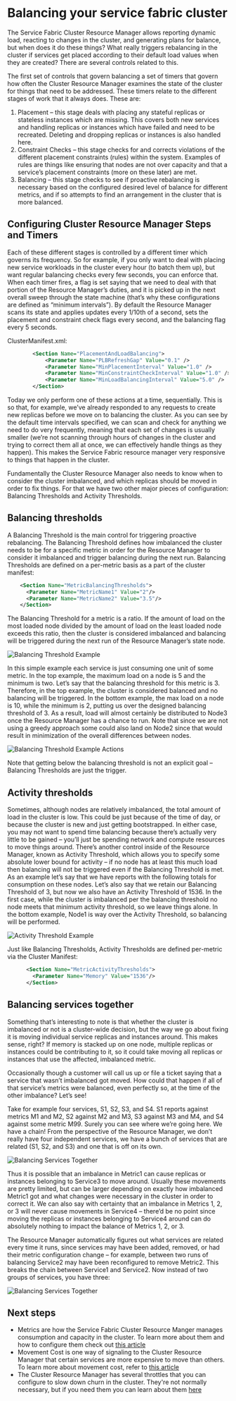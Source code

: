 <properties
   pageTitle="Balancing Your Cluster With the Azure Service Fabric Cluster Resource Manager | Microsoft Azure"
   description="An introduction to balancing your cluster with the Service Fabric Cluster Resource Manager."
   services="service-fabric"
   documentationCenter=".net"
   authors="masnider"
   manager="timlt"
   editor=""/>

<tags
   ms.service="Service-Fabric"
   ms.devlang="dotnet"
   ms.topic="article"
   ms.tgt_pltfrm="NA"
   ms.workload="NA"
   ms.date="03/10/2016"
   ms.author="masnider"/>

# Balancing your service fabric cluster
The Service Fabric Cluster Resource Manager allows reporting dynamic load, reacting to changes in the cluster, and generating plans for balance, but when does it do these things? What really triggers rebalancing in the cluster if services get placed according to their default load values when they are created? There are several controls related to this.

The first set of controls that govern balancing a set of timers that govern how often the Cluster Resource Manager examines the state of the cluster for things that need to be addressed. These timers relate to the different stages of work that it always does. These are:

1.	Placement – this stage deals with placing any stateful replicas or stateless instances which are missing. This covers both new services and handling replicas or instances which have failed and need to be recreated. Deleting and dropping replicas or instances is also handled here.
2.	Constraint Checks – this stage checks for and corrects violations of the different placement constraints (rules) within the system. Examples of rules are things like ensuring that nodes are not over capacity and that a service’s placement constraints (more on these later) are met.
3.	Balancing – this stage checks to see if proactive rebalancing is necessary based on the configured desired level of balance for different metrics, and if so attempts to find an arrangement in the cluster that is more balanced.

## Configuring Cluster Resource Manager Steps and Timers
Each of these different stages is controlled by a different timer which governs its frequency. So for example, if you only want to deal with placing new service workloads in the cluster every hour (to batch them up), but want regular balancing checks every few seconds, you can enforce that. When each timer fires, a flag is set saying that we need to deal with that portion of the Resource Manager’s duties, and it is picked up in the next overall sweep through the state machine (that’s why these configurations are defined as “minimum intervals”). By default the Resource Manager scans its state and applies updates every 1/10th of a second, sets the placement and constraint check flags every second, and the balancing flag every 5 seconds.

ClusterManifest.xml:

``` xml
        <Section Name="PlacementAndLoadBalancing">
            <Parameter Name="PLBRefreshGap" Value="0.1" />
            <Parameter Name="MinPlacementInterval" Value="1.0" />
            <Parameter Name="MinConstraintCheckInterval" Value="1.0" />
            <Parameter Name="MinLoadBalancingInterval" Value="5.0" />
        </Section>
```

Today we only perform one of these actions at a time, sequentially. This is so that, for example, we’ve already responded to any requests to create new replicas before we move on to balancing the cluster. As you can see by the default time intervals specified, we can scan and check for anything we need to do very frequently, meaning that each set of changes is usually smaller (we’re not scanning through hours of changes in the cluster and trying to correct them all at once, we can effectively handle things as they happen). This makes the Service Fabric resource manager very responsive to things that happen in the cluster.

Fundamentally the Cluster Resource Manager also needs to know when to consider the cluster imbalanced, and which replicas should be moved in order to fix things. For that we have two other major pieces of configuration: Balancing Thresholds and Activity Thresholds.

## Balancing thresholds
A Balancing Threshold is the main control for triggering proactive rebalancing. The Balancing Threshold defines how imbalanced the cluster needs to be for a specific metric in order for the Resource Manager to consider it imbalanced and trigger balancing during the next run.
Balancing Thresholds are defined on a per-metric basis as a part of the cluster manifest:

``` xml
    <Section Name="MetricBalancingThresholds">
      <Parameter Name="MetricName1" Value="2"/>
      <Parameter Name="MetricName2" Value="3.5"/>
    </Section>
```

The Balancing Threshold for a metric is a ratio. If the amount of load on the most loaded node divided by the amount of load on the least loaded node exceeds this ratio, then the cluster is considered imbalanced and balancing will be triggered during the next run of the Resource Manager’s state node.

![Balancing Threshold Example][Image1]

In this simple example each service is just consuming one unit of some metric. In the top example, the maximum load on a node is 5 and the minimum is two. Let’s say that the balancing threshold for this metric is 3. Therefore, in the top example, the cluster is considered balanced and no balancing will be triggered. In the bottom example, the max load on a node is 10, while the minimum is 2, putting us over the designed balancing threshold of 3. As a result, load will almost certainly be distributed to Node3 once the Resource Manager has a chance to run. Note that since we are not using a greedy approach some could also land on Node2 since that would result in minimization of the overall differences between nodes.

![Balancing Threshold Example Actions][Image2]

Note that getting below the balancing threshold is not an explicit goal – Balancing Thresholds are just the trigger.

## Activity thresholds
Sometimes, although nodes are relatively imbalanced, the total amount of load in the cluster is low. This could be just because of the time of day, or because the cluster is new and just getting bootstrapped. In either case, you may not want to spend time balancing because there’s actually very little to be gained – you’ll just be spending network and compute resources to move things around. There’s another control inside of the Resource Manager, known as Activity Threshold, which allows you to specify some absolute lower bound for activity – if no node has at least this much load then balancing will not be triggered even if the Balancing Threshold is met.
As an example let’s say that we have reports with the following totals for consumption on these nodes. Let’s also say that we retain our Balancing Threshold of 3, but now we also have an Activity Threshold of 1536. In the first case, while the cluster is imbalanced per the balancing threshold no node meets that minimum activity threshold, so we leave things alone. In the bottom example, Node1 is way over the Activity Threshold, so balancing will be performed.

![Activity Threshold Example][Image3]

Just like Balancing Thresholds, Activity Thresholds are defined per-metric via the Cluster Manifest:

``` xml
      <Section Name="MetricActivityThresholds">
        <Parameter Name="Memory" Value="1536"/>
      </Section>
```

## Balancing services together
Something that’s interesting to note is that whether the cluster is imbalanced or not is a cluster-wide decision, but the way we go about fixing it is moving individual service replicas and instances around. This makes sense, right? If memory is stacked up on one node, multiple replicas or instances could be contributing to it, so it could take moving all replicas or instances that use the affected, imbalanced metric.

Occasionally though a customer will call us up or file a ticket saying that a service that wasn’t imbalanced got moved. How could that happen if all of that service’s metrics were balanced, even perfectly so, at the time of the other imbalance? Let’s see!

Take for example four services, S1, S2, S3, and S4. S1 reports against metrics M1 and M2, S2 against M2 and M3, S3 against M3 and M4, and S4 against some metric M99. Surely you can see where we’re going here. We have a chain! From the perspective of the Resource Manager, we don’t really have four independent services, we have a bunch of services that are related (S1, S2, and S3) and one that is off on its own.

![Balancing Services Together][Image4]

Thus it is possible that an imbalance in Metric1 can cause replicas or instances belonging to Service3 to move around. Usually these movements are pretty limited, but can be larger depending on exactly how imbalanced Metric1 got and what changes were necessary in the cluster in order to correct it. We can also say with certainty that an imbalance in Metrics 1, 2, or 3 will never cause movements in Service4 – there’d be no point since moving the replicas or instances belonging to Service4 around can do absolutely nothing to impact the balance of Metrics 1, 2, or 3.

The Resource Manager automatically figures out what services are related every time it runs, since services may have been added, removed, or had their metric configuration change – for example, between two runs of balancing Service2 may have been reconfigured to remove Metric2. This breaks the chain between Service1 and Service2. Now instead of two groups of services, you have three:

![Balancing Services Together][Image5]

## Next steps
- Metrics are how the Service Fabric Cluster Resource Manger manages consumption and capacity in the cluster. To learn more about them and how to configure them check out [this article](service-fabric-cluster-resource-manager-metrics.md)
- Movement Cost is one way of signaling to the Cluster Resource Manager that certain services are more expensive to move than others. To learn more about movement cost, refer to [this article](service-fabric-cluster-resource-manager-movement-cost.md)
- The Cluster Resource Manager has several throttles that you can configure to slow down churn in the cluster. They're not normally necessary, but if you need them you can learn about them [here](service-fabric-cluster-resource-manager-advanced-throttling.md)


[Image1]:./media/service-fabric-cluster-resource-manager-balancing/cluster-resrouce-manager-balancing-thresholds.png
[Image2]:./media/service-fabric-cluster-resource-manager-balancing/cluster-resource-manager-balancing-threshold-triggered-results.png
[Image3]:./media/service-fabric-cluster-resource-manager-balancing/cluster-resource-manager-activity-thresholds.png
[Image4]:./media/service-fabric-cluster-resource-manager-balancing/cluster-resource-manager-balancing-services-together1.png
[Image5]:./media/service-fabric-cluster-resource-manager-balancing/cluster-resource-manager-balancing-services-together2.png
